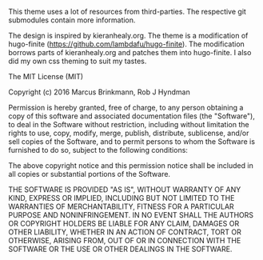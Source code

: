This theme uses a lot of resources from third-parties.  The respective
git submodules contain more information.

The design is inspired by kieranhealy.org. The theme is a modification of hugo-finite (https://github.com/lambdafu/hugo-finite). The modification borrows parts of kieranhealy.org and patches them into hugo-finite. I also did my own css theming to suit my tastes.

The MIT License (MIT)

Copyright (c) 2016 Marcus Brinkmann, Rob J Hyndman

Permission is hereby granted, free of charge, to any person obtaining a copy of
this software and associated documentation files (the "Software"), to deal in
the Software without restriction, including without limitation the rights to
use, copy, modify, merge, publish, distribute, sublicense, and/or sell copies of
the Software, and to permit persons to whom the Software is furnished to do so,
subject to the following conditions:

The above copyright notice and this permission notice shall be included in all
copies or substantial portions of the Software.

THE SOFTWARE IS PROVIDED "AS IS", WITHOUT WARRANTY OF ANY KIND, EXPRESS OR
IMPLIED, INCLUDING BUT NOT LIMITED TO THE WARRANTIES OF MERCHANTABILITY, FITNESS
FOR A PARTICULAR PURPOSE AND NONINFRINGEMENT. IN NO EVENT SHALL THE AUTHORS OR
COPYRIGHT HOLDERS BE LIABLE FOR ANY CLAIM, DAMAGES OR OTHER LIABILITY, WHETHER
IN AN ACTION OF CONTRACT, TORT OR OTHERWISE, ARISING FROM, OUT OF OR IN
CONNECTION WITH THE SOFTWARE OR THE USE OR OTHER DEALINGS IN THE SOFTWARE.
